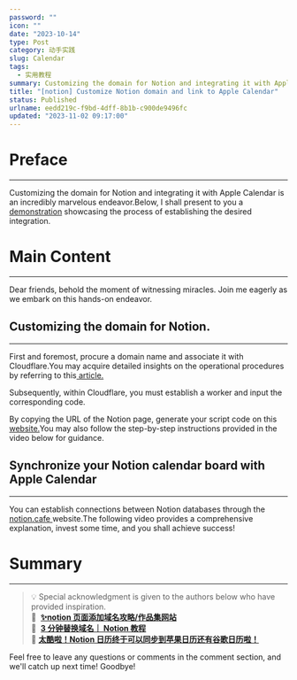 ```yaml
---
password: ""
icon: ""
date: "2023-10-14"
type: Post
category: 动手实践
slug: Calendar
tags:
  - 实用教程
summary: Customizing the domain for Notion and integrating it with Apple Calendar is an incredibly marvelous endeavor.
title: "[notion] Customize Notion domain and link to Apple Calendar"
status: Published
urlname: eedd219c-f9bd-4dff-8b1b-c900de9496fc
updated: "2023-11-02 09:17:00"
---
```


# Preface

---

Customizing the domain for Notion and integrating it with Apple Calendar is an incredibly marvelous endeavor.Below, I shall present to you a [demonstration](https://notion.matrixcore.top/) showcasing the process of establishing the desired integration.

# Main Content

---

Dear friends, behold the moment of witnessing miracles. Join me eagerly as we embark on this hands-on endeavor.

## Customizing the domain for Notion.

---

First and foremost, procure a domain name and associate it with Cloudflare.You may acquire detailed insights on the operational procedures by referring to this[ article.](https://www.lpolaris.com/article/usecloudflare)

Subsequently, within Cloudflare, you must establish a worker and input the corresponding code.

By copying the URL of the Notion page, generate your script code on this [website.](/771ef38657244c27b9389734a9cbff44)You may also follow the step-by-step instructions provided in the video below for guidance.

## Synchronize your Notion calendar board with Apple Calendar

---

You can establish connections between Notion databases through the [notion.cafe ](https://notion.cafe/)website.The following video provides a comprehensive explanation, invest some time, and you shall achieve success!

# Summary

---

> 💡 Special acknowledgment is given to the authors below who have provided inspiration.  
> 🌺  [**✨notion 页面添加域名攻略/作品集网站**](https://www.bilibili.com/video/BV1wY411f7wj/?spm_id_from=333.999.top_right_bar_window_history.content.click&vd_source=237e295a40d7aaea043ead8c0d2c78ab)  
> 🌺  [**3 分钟替换域名｜ Notion 教程**](https://www.bilibili.com/video/BV1ne4y1r776/?spm_id_from=333.788.top_right_bar_window_history.content.click&vd_source=237e295a40d7aaea043ead8c0d2c78ab)[  
> ](https://www.bilibili.com/video/BV1ne4y1r776/?spm_id_from=333.788.top_right_bar_window_history.content.click&vd_source=237e295a40d7aaea043ead8c0d2c78ab)🌺 [**太酷啦！Notion 日历终于可以同步到苹果日历还有谷歌日历啦！**](https://www.bilibili.com/video/BV1LX4y1m7cm/?spm_id_from=333.337.search-card.all.click&vd_source=237e295a40d7aaea043ead8c0d2c78ab)

Feel free to leave any questions or comments in the comment section, and we'll catch up next time! Goodbye!
